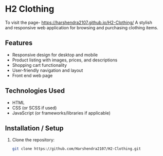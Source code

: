 # H2 Clothing
To visit the page- https://harshendra2107.github.io/H2-Clothing/
A stylish and responsive web application for browsing and purchasing clothing items.

## Features

- Responsive design for desktop and mobile
- Product listing with images, prices, and descriptions
- Shopping cart functionality
- User-friendly navigation and layout
- Front end web page

## Technologies Used

- HTML
- CSS (or SCSS if used)
- JavaScript (or frameworks/libraries if applicable)

## Installation / Setup

1. Clone the repository:
   ```bash
   git clone https://github.com/Harshendra2107/H2-Clothing.git

